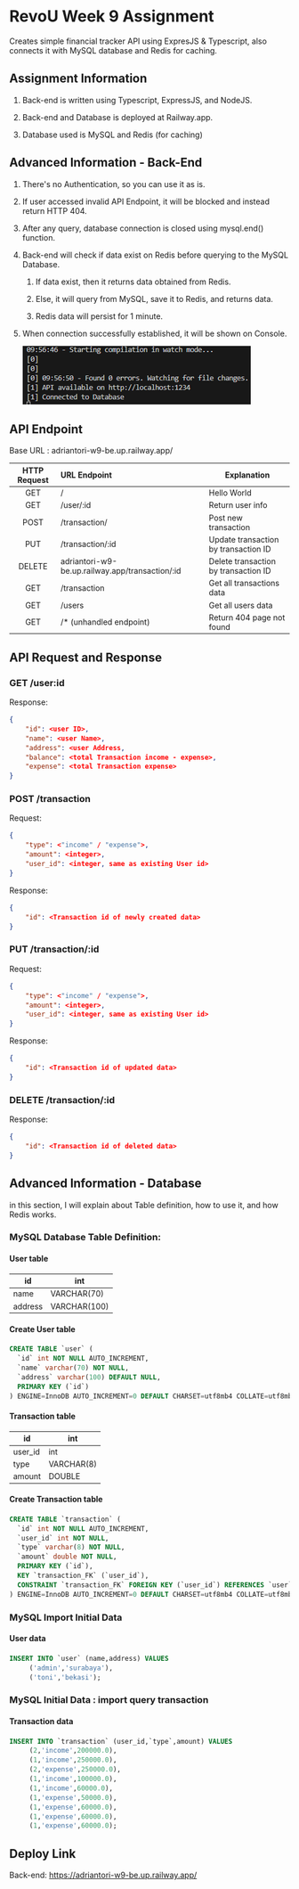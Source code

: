 # RevoU Week 9 Assignment

Creates simple financial tracker API using ExpresJS & Typescript, also connects it with MySQL database and Redis for caching.

## Assignment Information

1. Back-end is written using Typescript, ExpressJS, and NodeJS.

2. Back-end and Database is deployed at Railway.app.

3. Database used is MySQL and Redis (for caching)

## Advanced Information - Back-End

1. There's no Authentication, so you can use it as is.

2. If user accessed invalid API Endpoint, it will be blocked and instead return HTTP 404.

3. After any query, database connection is closed using mysql.end() function.

4. Back-end will check if data exist on Redis before querying to the MySQL Database.
   
   1. If data exist, then it returns data obtained from Redis.
   
   2. Else, it will query from MySQL, save it to Redis, and returns data.
   
   3. Redis data will persist for 1 minute.

5. When connection successfully established, it will be shown on Console.
   
   ![](assets/img/README/2023-08-18-09-57-54-image.png)

## API Endpoint

Base URL : adriantori-w9-be.up.railway.app/

| HTTP Request | URL Endpoint                                    | Explanation                          |
|:------------:|:----------------------------------------------- | ------------------------------------ |
| GET          | /                                               | Hello World                          |
| GET          | /user/:id                                       | Return user info                     |
| POST         | /transaction/                                   | Post new transaction                 |
| PUT          | /transaction/:id                                | Update transaction by transaction ID |
| DELETE       | adriantori-w9-be.up.railway.app/transaction/:id | Delete transaction by transaction ID |
| GET          | /transaction                                    | Get all transactions data            |
| GET          | /users                                          | Get all users data                   |
| GET          | /* (unhandled endpoint)                         | Return 404 page not found            |

## API Request and Response

### GET /user:id

Response:

```json
{
    "id": <user ID>,
    "name": <user Name>,
    "address": <user Address,
    "balance": <total Transaction income - expense>,
    "expense": <total Transaction expense>
}
```

### POST /transaction

Request:

```json
{
    "type": <"income" / "expense">,
    "amount": <integer>,
    "user_id": <integer, same as existing User id>
}
```

Response:

```json
{
    "id": <Transaction id of newly created data>
}
```

### PUT /transaction/:id

Request:

```json
{
    "type": <"income" / "expense">,
    "amount": <integer>,
    "user_id": <integer, same as existing User id>
}
```

Response:

```json
{
    "id": <Transaction id of updated data>
}
```

### DELETE /transaction/:id

Response:

```json
{
    "id": <Transaction id of deleted data>
}
```

## Advanced Information - Database

in this section, I will explain about Table definition, how to use it, and how Redis works.

### MySQL Database Table Definition:

#### User table

| id      | int          |
| ------- | ------------ |
| name    | VARCHAR(70)  |
| address | VARCHAR(100) |

#### Create User table

```sql
CREATE TABLE `user` (
  `id` int NOT NULL AUTO_INCREMENT,
  `name` varchar(70) NOT NULL,
  `address` varchar(100) DEFAULT NULL,
  PRIMARY KEY (`id`)
) ENGINE=InnoDB AUTO_INCREMENT=0 DEFAULT CHARSET=utf8mb4 COLLATE=utf8mb4_0900_ai_ci;
```

#### Transaction table

| id      | int        |
| ------- | ---------- |
| user_id | int        |
| type    | VARCHAR(8) |
| amount  | DOUBLE     |

#### Create Transaction table

```sql
CREATE TABLE `transaction` (
  `id` int NOT NULL AUTO_INCREMENT,
  `user_id` int NOT NULL,
  `type` varchar(8) NOT NULL,
  `amount` double NOT NULL,
  PRIMARY KEY (`id`),
  KEY `transaction_FK` (`user_id`),
  CONSTRAINT `transaction_FK` FOREIGN KEY (`user_id`) REFERENCES `user` (`id`)
) ENGINE=InnoDB AUTO_INCREMENT=0 DEFAULT CHARSET=utf8mb4 COLLATE=utf8mb4_0900_ai_ci;
```

### MySQL Import Initial Data

#### User data

```sql
INSERT INTO `user` (name,address) VALUES
	 ('admin','surabaya'),
	 ('toni','bekasi');
```

### MySQL Initial Data : import query transaction

#### Transaction data

```sql
INSERT INTO `transaction` (user_id,`type`,amount) VALUES
	 (2,'income',200000.0),
	 (1,'income',250000.0),
	 (2,'expense',250000.0),
	 (1,'income',100000.0),
	 (1,'income',60000.0),
	 (1,'expense',50000.0),
	 (1,'expense',60000.0),
	 (1,'expense',60000.0),
	 (1,'expense',60000.0);
```

## Deploy Link

Back-end: https://adriantori-w9-be.up.railway.app/
